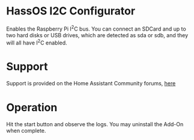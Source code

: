 # HassOS I2C Configurator
Enables the Raspberry Pi I<sup>2</sup>C bus.  You can connect an SDCard and up to two hard disks or USB drives, which are detected as sda or sdb, and they will all have I<sup>2</sup>C enabled. 

# Support
Support is provided on the Home Assistant Community forums, [here](https://community.home-assistant.io/t/hassos-i2c-configurator/264167)

# Operation
Hit the start button and observe the logs.  You may uninstall the Add-On when complete. 